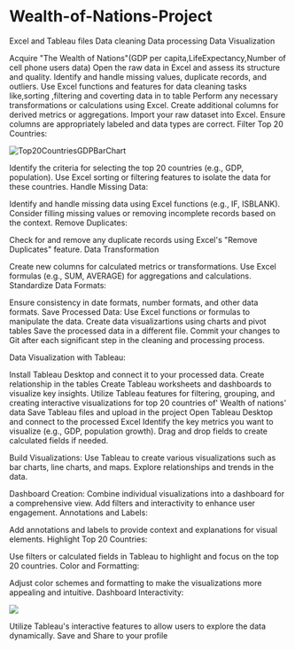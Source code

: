 # Wealth-of-Nations-Project
Excel and Tableau files
Data cleaning
Data processing
Data Visualization

Acquire "The Wealth of Nations"(GDP per capita,LifeExpectancy,Number of cell phone users data)
Open the raw data in Excel and assess its structure and quality.
Identify and handle missing values, duplicate records, and outliers.
Use Excel functions and features for data cleaning tasks like,sorting ,filtering and coverting data in to table
Perform any necessary transformations or calculations using Excel.
Create additional columns for derived metrics or aggregations.
Import your raw dataset into Excel.
Ensure columns are appropriately labeled and data types are correct.
Filter Top 20 Countries:

![Top20CountriesGDPBarChart](https://github.com/Sunitharanip/Wealth-of-Nations-Project/assets/156103999/29147fa5-86ca-446d-91d6-55d177d3b869)


Identify the criteria for selecting the top 20 countries (e.g., GDP, population).
Use Excel sorting or filtering features to isolate the data for these countries.
Handle Missing Data:

Identify and handle missing data using Excel functions (e.g., IF, ISBLANK).
Consider filling missing values or removing incomplete records based on the context.
Remove Duplicates:

Check for and remove any duplicate records using Excel's "Remove Duplicates" feature.
Data Transformation

Create new columns for calculated metrics or transformations.
Use Excel formulas (e.g., SUM, AVERAGE) for aggregations and calculations.
Standardize Data Formats:

Ensure consistency in date formats, number formats, and other data formats.
Save Processed Data:
Use Excel functions or formulas to manipulate the data.
Create data visualizartions using charts and pivot tables
Save the processed data in a different file.
Commit your changes to Git after each significant step in the cleaning and processing process.

Data Visualization with Tableau:

Install Tableau Desktop and connect it to your processed data.
Create relationship in the tables
Create Tableau worksheets and dashboards to visualize key insights.
Utilize Tableau features for filtering, grouping, and creating interactive visualizations for top 20 countries of' Wealth of nations' data
Save Tableau files and upload in the project
Open Tableau Desktop and connect to the processed Excel 
Identify the key metrics you want to visualize (e.g., GDP, population growth).
Drag and drop fields to create calculated fields if needed.

Build Visualizations:
Use Tableau to create various visualizations such as bar charts, line charts, and maps.
Explore relationships and trends in the data.

Dashboard Creation:
Combine individual visualizations into a dashboard for a comprehensive view.
Add filters and interactivity to enhance user engagement.
Annotations and Labels:

Add annotations and labels to provide context and explanations for visual elements.
Highlight Top 20 Countries:

Use filters or calculated fields in Tableau to highlight and focus on the top 20 countries.
Color and Formatting:

Adjust color schemes and formatting to make the visualizations more appealing and intuitive.
Dashboard Interactivity:

<div class='tableauPlaceholder' id='viz1708949431151' style='position: relative'><noscript><a href='#'><img alt=' ' src='https:&#47;&#47;public.tableau.com&#47;static&#47;images&#47;We&#47;WelthofNationsDashboard_4&#47;WealthOfNations4&#47;1_rss.png' style='border: none' /></a></noscript><object class='tableauViz'  style='display:none;'><param name='host_url' value='https%3A%2F%2Fpublic.tableau.com%2F' /> <param name='embed_code_version' value='3' /> <param name='site_root' value='' /><param name='name' value='WelthofNationsDashboard_4&#47;WealthOfNations4' /><param name='tabs' value='yes' /><param name='toolbar' value='yes' /><param name='static_image' value='https:&#47;&#47;public.tableau.com&#47;static&#47;images&#47;We&#47;WelthofNationsDashboard_4&#47;WealthOfNations4&#47;1.png' /> <param name='animate_transition' value='yes' /><param name='display_static_image' value='yes' /><param name='display_spinner' value='yes' /><param name='display_overlay' value='yes' /><param name='display_count' value='yes' /><param name='language' value='en-US' /></object></div>               

Utilize Tableau's interactive features to allow users to explore the data dynamically.
Save and Share to your profile


